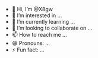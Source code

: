 - 👋 Hi, I’m @X8gw
- 👀 I’m interested in ...
- 🌱 I’m currently learning ...
- 💞️ I’m looking to collaborate on ...
- 📫 How to reach me ...
- 😄 Pronouns: ...
- ⚡ Fun fact: ...

<!---
X8gw/X8gw is a ✨ special ✨ repository because its `README.md` (this file) appears on your GitHub profile.
You can click the Preview link to take a look at your changes.
--->
